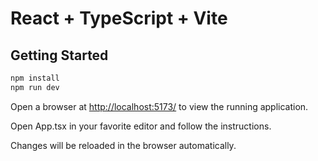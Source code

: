 # React + TypeScript + Vite

## Getting Started

```sh
npm install
npm run dev
```

Open a browser at <http://localhost:5173/> to view the running application.

Open App.tsx in your favorite editor and follow the instructions.

Changes will be reloaded in the browser automatically.
